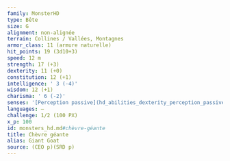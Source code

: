 ```yaml
---
family: MonsterHD
type: Bête
size: G
alignment: non-alignée
terrain: Collines / Vallées, Montagnes
armor_class: 11 (armure naturelle)
hit_points: 19 (3d10+3)
speed: 12 m
strength: 17 (+3)
dexterity: 11 (+0)
constitution: 12 (+1)
intelligence: ' 3 (-4)'
wisdom: 12 (+1)
charisma: ' 6 (-2)'
senses: '[Perception passive](hd_abilities_dexterity_perception_passive.md) 11'
languages: —
challenge: 1/2 (100 PX)
x_p: 100
id: monsters_hd.md#chèvre-géante
title: Chèvre géante
alias: Giant Goat
source: (CEO p)(SRD p)
---
```


